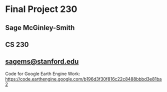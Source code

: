 # Final Project 230
## Sage McGinley-Smith 
## CS 230
## sagems@stanford.edu

Code for Google Earth Engine Work: https://code.earthengine.google.com/b196d3f30f816c22c8488bbbd3e81ba2
